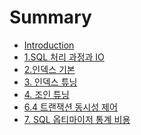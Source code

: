 # Summary

* [Introduction](README.md)
* [1.SQL 처리 과정과 IO](markdowns/1.SQL%20처리%20과정과%20IO%20(1).md)
* [2.인덱스 기본](markdowns/2.인덱스%20기본%20(1).md)
* [3. 인덱스 튜닝](markdowns/3.%20인덱스%20튜닝.md)
* [4. 조인 튜닝](markdowns/4.%20조인%20튜닝.md)
* [6.4 트랜잭션 동시성 제어](markdowns/6.4%20트랜잭션%20동시성%20제어%20(1).md)
* [7. SQL 옵티마이저 통계 비용](markdowns/7.%20SQL%20옵티마이저%20통계%20비용%20(1).md)
